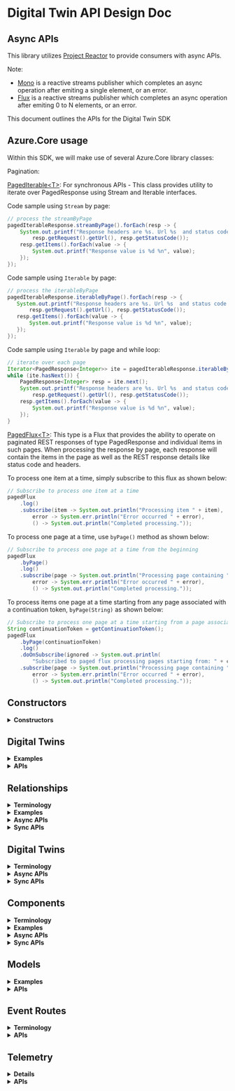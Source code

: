 # Digital Twin API Design Doc

## Async APIs
This library utilizes [Project Reactor](https://projectreactor.io/) to provide consumers with async APIs.

Note:
- [Mono](https://projectreactor.io/docs/core/release/api/reactor/core/publisher/Mono.html) is a reactive streams publisher which completes an async operation after emiting a single element, or an error.
- [Flux](https://projectreactor.io/docs/core/release/api/reactor/core/publisher/Flux.html) is a reactive streams publisher which completes an async operation after emiting 0 to N elements, or an error.

This document outlines the APIs for the Digital Twin SDK

## Azure.Core usage
Within this SDK, we will make use of several Azure.Core library classes:

Pagination:

[PagedIterable\<T>](https://github.com/Azure/azure-sdk-for-java/blob/master/sdk/core/azure-core/src/main/java/com/azure/core/http/rest/PagedIterable.java): For synchronous APIs - This class provides utility to iterate over PagedResponse using Stream and Iterable interfaces.

Code sample using `Stream` by page:
```java
// process the streamByPage
pagedIterableResponse.streamByPage().forEach(resp -> {
    System.out.printf("Response headers are %s. Url %s  and status code %d %n", resp.getHeaders(),
        resp.getRequest().getUrl(), resp.getStatusCode());
    resp.getItems().forEach(value -> {
        System.out.printf("Response value is %d %n", value);
    });
});
```

 Code sample using `Iterable` by page:
 ```java
// process the iterableByPage
pagedIterableResponse.iterableByPage().forEach(resp -> {
    System.out.printf("Response headers are %s. Url %s  and status code %d %n", resp.getHeaders(),
        resp.getRequest().getUrl(), resp.getStatusCode());
    resp.getItems().forEach(value -> {
        System.out.printf("Response value is %d %n", value);
    });
});
 ```

Code sample using `Iterable` by page and while loop:
```java
// iterate over each page
Iterator<PagedResponse<Integer>> ite = pagedIterableResponse.iterableByPage().iterator();
while (ite.hasNext()) {
    PagedResponse<Integer> resp = ite.next();
    System.out.printf("Response headers are %s. Url %s  and status code %d %n", resp.getHeaders(),
        resp.getRequest().getUrl(), resp.getStatusCode());
    resp.getItems().forEach(value -> {
        System.out.printf("Response value is %d %n", value);
    });
}
```

[PagedFlux\<T>](https://github.com/Azure/azure-sdk-for-java/blob/master/sdk/core/azure-core/src/main/java/com/azure/core/http/rest/PagedFlux.java): This type is a Flux that provides the ability to operate on paginated REST responses of type PagedResponse and individual items in such pages. When processing the response by page, each response will contain the items in the page as well as the REST response details like status code and headers.

To process one item at a time, simply subscribe to this flux as shown below:
```java
// Subscribe to process one item at a time
pagedFlux
    .log()
    .subscribe(item -> System.out.println("Processing item " + item),
        error -> System.err.println("Error occurred " + error),
        () -> System.out.println("Completed processing."));
```

To process one page at a time, use `byPage()` method as shown below:
```java
// Subscribe to process one page at a time from the beginning
pagedFlux
    .byPage()
    .log()
    .subscribe(page -> System.out.println("Processing page containing " + page.getItems()),
        error -> System.err.println("Error occurred " + error),
        () -> System.out.println("Completed processing."));
```

To process items one page at a time starting from any page associated with a continuation token, `byPage(String)` as shown below:
```java
// Subscribe to process one page at a time starting from a page associated with a continuation token
String continuationToken = getContinuationToken();
pagedFlux
    .byPage(continuationToken)
    .log()
    .doOnSubscribe(ignored -> System.out.println(
        "Subscribed to paged flux processing pages starting from: " + continuationToken))
    .subscribe(page -> System.out.println("Processing page containing " + page.getItems()),
        error -> System.err.println("Error occurred " + error),
        () -> System.out.println("Completed processing."));
```

## Constructors
<details><summary><b>Constructors</b></summary>

Azure Digital Twins Service SDK exposes two clients - DigitalTwinsClient (sync version) and DigitalTwinsAsyncClient (async version).
They are initialized using builder pattern, where the `TokenCredential` (specifying the mechanism for retrieving OAuth tokens) and `endpoint` (the URL endpoint to connect to) are mandatory.

Sample usage:
```java
DigitalTwinsClient client = new DigitalTwinsClientBuilder()
            .tokenCredential(tokenCredential)
            .endpoint(endpoint)
            .buildClient();
```
OR
```java
DigitalTwinsAsyncClient client = new DigitalTwinsClientBuilder()
            .tokenCredential(tokenCredential)
            .endpoint(endpoint)
            .buildAsyncClient();
```
</details>

## Digital Twins
<details><summary><b>Examples</b></summary>
Here is an example digital twin
	
```json
{
  "$id": "myTwinId",
  "$metadata": {
    "$model": "urn:examplecom:interfaces:interfaceName:1",
    "$kind": "DigitalTwin",
    "property1": {
      "desiredValue": 1,
      "desiredVersion": 1,
      "ackVersion": 1,
      "ackCode": 200,
      "ackDescription": "description",
      "lastUpdateTime": "2020-05-23T21:44:02Z"
    },
    "property2": {
      "desiredValue": {
        "subProperty1": "some value",
        "subProperty2": "some other value"
      },
      "desiredVersion": 1,
      "ackVersion": 1,
      "ackCode": 200,
      "ackDescription": "description",
      "lastUpdateTime": "2020-05-23T21:44:02Z"
    }
  },
  "property1": 1,
  "property2": {
    "subProperty1": "some value",
    "subProperty2": "some other value"
  },
  "component1": {
    "$metadata": {
      "$model": "urn:examplecom:interfaces:interfaceName:1",
      "componentProperty": {
        "desiredValue": "some value",
        "desiredVersion": 1,
        "ackVersion": 1,
        "ackCode": 200,
        "ackDescription": "description",
        "lastUpdateTime": "2020-05-23T21:44:02Z"
      }
    }
  }
}
```
</details>


<details><summary><b>APIs</b></summary>

```java
TODO:
```
</details>


## Relationships
<details><summary><b>Terminology</b></summary>

Using relationships in DTDL models, digital twins can be connected into a relationship graph.

Relationship: (aka a "Relationship Edge") an individual edge in the Digital Twin relationship graph, ie. a tuple containing:
    
	RelationshipId (Unique identifier of this edge within the context of the source Digital Twin)
	SourceId (Id of the source Digital Twin) 
	TargetId (Id of the target Digital Twin)
	RelationshipName (User defined string such as "contains", "hasDoorTo", "isNextTo")
	0 to many user defined properties (ie: "OccupancyLimit", "temperature")

Each relationship in a digital twin is identified by its RelationshipId. An RelationshipId must be unique within the scope of the source Digital Twin. The combination of SourceId and RelationshipId must be unique within the scope of the service.
</details>

<details><summary><b>Examples</b></summary>
A relationship that signifies that room1 has a door to room2, and that it is open, would look like
	
```json
{
    "$relationshipId": "Door1",
    "$sourceId": "Room1",
    "$targetId": "Room2",
    "$relationshipName": "hasDoorTo",
    "doorStatus": "open"
}
```
	
A relationship that signifies that Room 1 contains a thermostat would look like

```json
{
	"$relationshipId" : "ThermostatEdge1",
	"$sourceId" : "Room1",
	"$targetId" : "Thermostat1",
	"$relationshipName" : "contains",
	"installDate" : "2019-4-1",
	"replaceBatteryDate" : "2020-4-1"
}
```

When getting a list of relationships (operations like "get all relationships for a Digital Twin" or "get all relationships for a Digital Twin with a given relationshipName"), the client library will return a string in the below format:

```json
{
  "value": [
    {
      "$relationshipId": "Door1",
      "$sourceId": "Room1",
      "$targetId": "Room2",
      "$relationshipName": "hasDoorTo",
      "doorStatus": "open"
    },
    {
      "$relationshipId": "Door2",
      "$sourceId": "Room1",
      "$targetId": "Room3",
      "$relationshipName": "hasDoorTo",
      "doorStatus": "closed"
    }
  ],
  "nextLink": "url-to-next-page"
}
```

When creating a relationship, the edge string does not follow the above format. The rest endpoint to create a relationship edge contains the sourceId, relationshipName, and the relationshipId, so the payload only needs to specify the targetId and any application properties, as seen below:
```json
{
        "$targetId": "myTargetTwin",
        "myApplicationProperty1": 1,
        "myApplicationProperty2": "some value"
}
```

When updating a relationship edge, the patch string follows the below format
```json
{
    "patchDocument": 
    [
        {
            "op": "replace",
            "path": "/property1",
            "value": 1
        },
        {
            "op": "add",
            "path": "/myComponent/Property",
            "value": 1
        },
        {
            "op": "remove",
            "path": "/property3"
        }
    ]
}
```
</details>

<details><summary><b>Async APIs</b></summary>

These APIs have been implemented. Refer to [DigitalTwinsAsyncClient](./src/main/java/com/azure/digitaltwins/core/DigitalTwinsAsyncClient.java).

</details>

<details><summary><b>Sync APIs</b></summary>

These APIs have been implemented. Refer to [DigitalTwinsClient](./src/main/java/com/azure/digitaltwins/core/DigitalTwinsClient.java).

</details>

## Digital Twins
<details><summary><b>Terminology</b></summary>

A digital twin is an instance of one of your custom-defined models.

</details>

<details><summary><b>Async APIs</b></summary>

These APIs are invoked via DigitalTwinsAsyncClient.

```java
/**
 * Gets a digital twin.
 *
 * @param digitalTwinId The Id of the digital twin. The Id is unique within the service and case sensitive.
 * @return The application/json digital twin
 */
@ServiceMethod(returns = ReturnType.SINGLE)
public Mono<String> getDigitalTwin(String digitalTwinId)

/**
 * Gets a digital twin.
 *
 * @param digitalTwinId The Id of the digital twin. The Id is unique within the service and case sensitive.
 * @param classType The model class to convert the response to.
 * @return The application/json digital twin
 */
@ServiceMethod(returns = ReturnType.SINGLE)
public <T> Mono<T> getDigitalTwin(String digitalTwinId, Class<T> classType)

/**
 * Gets a digital twin.
 *
 * @param digitalTwinId The Id of the digital twin. The Id is unique within the service and case sensitive.
 * @return A Http response containing the application/json digital twin
 */
@ServiceMethod(returns = ReturnType.SINGLE)
public Mono<Response<String>> getDigitalTwinWithResponse(String digitalTwinId)

/**
 * Gets a digital twin.
 *
 * @param digitalTwinId The Id of the digital twin. The Id is unique within the service and case sensitive.
 * @param classType The model class to convert the response to.
 * @return A Http response containing the application/json digital twin
 */
@ServiceMethod(returns = ReturnType.SINGLE)
public <T> Mono<Response<T>> getDigitalTwinWithResponse(String digitalTwinId, Class<T> classType)

 /**
 * Creates a digital twin.
 *
 * @param digitalTwinId The Id of the digital twin.
 * @param digitalTwin The application/json digital twin to create.
 * @return The application/json digital twin created.
 */
@ServiceMethod(returns = ReturnType.SINGLE)
public Mono<String> createDigitalTwin(String digitalTwinId, String digitalTwin)

 /**
 * Creates a digital twin.
 *
 * @param digitalTwinId The Id of the digital twin.
 * @param digitalTwin The application/json digital twin to create.
 * @param classType The model class to convert the response to.
 * @return The application/json digital twin created.
 */
@ServiceMethod(returns = ReturnType.SINGLE)
public <T> Mono<T> createDigitalTwin(String digitalTwinId, Object digitalTwin, Class<T> classType)

/**
 * Creates a digital twin.
 *
 * @param digitalTwinId The Id of the digital twin.
 * @param digitalTwin The application/json digital twin to create.
 * @return A Http response containing application/json digital twin created.
 */
@ServiceMethod(returns = ReturnType.SINGLE)
public Mono<Response<String>> createDigitalTwinWithResponse(String digitalTwinId, String digitalTwin)

 /**
 * Creates a digital twin.
 *
 * @param digitalTwinId The Id of the digital twin.
 * @param digitalTwin The application/json digital twin to create.
 * @param classType The model class to convert the response to.
 * @return A Http response containing application/json digital twin created.
 */
@ServiceMethod(returns = ReturnType.SINGLE)
public <T> Mono<Response<T>> createDigitalTwinWithResponse(String digitalTwinId, Object digitalTwin, Class<T> classType)

/**
 * Deletes a digital twin. All relationships referencing the digital twin must already be deleted.
 *
 * @param digitalTwinId The Id of the digital twin. The Id is unique within the service and case sensitive.
 */
@ServiceMethod(returns = ReturnType.SINGLE)
public Mono<Void> deleteDigitalTwin(String digitalTwinId)

/**
 * Deletes a digital twin. All relationships referencing the digital twin must already be deleted.
 *
 * @param digitalTwinId The Id of the digital twin. The Id is unique within the service and case sensitive.
 * @param options The optional settings for this request
 * @return The Http response
 */
@ServiceMethod(returns = ReturnType.SINGLE)
public Mono<Response<Void>> deleteDigitalTwinWithResponse(String digitalTwinId, RequestOptions options)

 /**
 * Updates a digital twin.
 *
 * @param digitalTwinId The Id of the digital twin.
 * @param digitalTwinUpdateOperations The application/json-patch+json operations to be performed on the specified digital twin
 */
@ServiceMethod(returns = ReturnType.SINGLE)
public Mono<Void> updateDigitalTwin(String digitalTwinId, List<Object> digitalTwinUpdateOperations)

/**
 * Updates a digital twin.
 *
 * @param digitalTwinId The Id of the digital twin.
 * @param digitalTwinUpdateOperations The application/json-patch+json operations to be performed on the specified digital twin
 * @param options The optional settings for this request
 * @return A Http response
 */
@ServiceMethod(returns = ReturnType.SINGLE)
public Mono<Response<Void>> updateDigitalTwinWithResponse(String digitalTwinId, List<Object> digitalTwinUpdateOperations, RequestOptions options)

```

</details>

<details><summary><b>Sync APIs</b></summary>

These APIs are invoked via DigitalTwinsClient.

```java
/**
 * Gets a digital twin.
 *
 * @param digitalTwinId The Id of the digital twin. The Id is unique within the service and case sensitive.
 * @return The application/json digital twin
 */
@ServiceMethod(returns = ReturnType.SINGLE)
public String getDigitalTwin(String digitalTwinId)

/**
 * Gets a digital twin.
 *
 * @param digitalTwinId The Id of the digital twin. The Id is unique within the service and case sensitive.
 * @param classType The model class to convert the response to.
 * @return The application/json digital twin
 */
@ServiceMethod(returns = ReturnType.SINGLE)
public <T> getDigitalTwin(String digitalTwinId, Class<T> classType)

/**
 * Gets a digital twin.
 *
 * @param digitalTwinId The Id of the digital twin. The Id is unique within the service and case sensitive.
 * @param context Additional context that is passed through the Http pipeline during the service call.
 * @return A Http response containing application/json digital twin
 */
@ServiceMethod(returns = ReturnType.SINGLE)
public Response<String> getDigitalTwinWithResponse(String digitalTwinId, Context context)

/**
 * Gets a digital twin.
 *
 * @param digitalTwinId The Id of the digital twin. The Id is unique within the service and case sensitive.
 * @param classType The model class to convert the response to.
 * @param context Additional context that is passed through the Http pipeline during the service call.
 * @return A Http response containing application/json digital twin
 */
@ServiceMethod(returns = ReturnType.SINGLE)
public <T> Response<T> getDigitalTwinWithResponse(String digitalTwinId, Class<T> classType, Context context)

 /**
 * Creates a digital twin.
 *
 * @param digitalTwinId The Id of the digital twin.
 * @param digitalTwin The application/json digital twin to create.
 * @return The application/json digital twin created.
 */
@ServiceMethod(returns = ReturnType.SINGLE)
public String createDigitalTwin(String digitalTwinId, String digitalTwin)

 /**
 * Creates a digital twin.
 *
 * @param digitalTwinId The Id of the digital twin.
 * @param classType The model class to convert the response to.
 * @param digitalTwin The application/json digital twin to create.
 * @return The application/json digital twin created.
 */
@ServiceMethod(returns = ReturnType.SINGLE)
public <T> createDigitalTwin(String digitalTwinId, Object digitalTwin, Class<T> classType)

/**
 * Creates a digital twin.
 *
 * @param digitalTwinId The Id of the digital twin.
 * @param digitalTwin The application/json digital twin to create.
 * @param context Additional context that is passed through the Http pipeline during the service call.
 * @return A Http response containing application/json digital twin created.
 */
@ServiceMethod(returns = ReturnType.SINGLE)
public Response<String> createDigitalTwinWithResponse(String digitalTwinId, String digitalTwin, Context context)

/**
 * Creates a digital twin.
 *
 * @param digitalTwinId The Id of the digital twin.
 * @param digitalTwin The application/json digital twin to create.
 * @param classType The model class to convert the response to.
 * @param context Additional context that is passed through the Http pipeline during the service call.
 * @return A Http response containing application/json digital twin created.
 */
@ServiceMethod(returns = ReturnType.SINGLE)
public <T> Response<T> createDigitalTwinWithResponse(String digitalTwinId, String digitalTwin, Class<T> classType, Context context)

/**
 * Deletes a digital twin. All relationships referencing the digital twin must already be deleted.
 *
 * @param digitalTwinId The Id of the digital twin. The Id is unique within the service and case sensitive.
 */
@ServiceMethod(returns = ReturnType.SINGLE)
public Void deleteDigitalTwin(String digitalTwinId)

/**
 * Deletes a digital twin. All relationships referencing the digital twin must already be deleted.
 *
 * @param digitalTwinId The Id of the digital twin. The Id is unique within the service and case sensitive.
 * @param options The optional settings for this request
 * @param context Additional context that is passed through the Http pipeline during the service call.
 * @return The Http response
 */
@ServiceMethod(returns = ReturnType.SINGLE)
public Response<Void> deleteDigitalTwinWithResponse(String digitalTwinId, RequestOptions options, Context context)

 /**
 * Updates a digital twin.
 *
 * @param digitalTwinId The Id of the digital twin.
 * @param digitalTwinUpdateOperations The application/json-patch+json operations to be performed on the specified digital twin
 */
@ServiceMethod(returns = ReturnType.SINGLE)
public void updateDigitalTwin(String digitalTwinId, List<Object> digitalTwinUpdateOperations)

/**
 * Updates a digital twin.
 *
 * @param digitalTwinId The Id of the digital twin.
 * @param digitalTwinUpdateOperations The application/json-patch+json operations to be performed on the specified digital twin
 * @param options The optional settings for this request
 * @param context Additional context that is passed through the Http pipeline during the service call.
 * @return A Http response
 */
@ServiceMethod(returns = ReturnType.SINGLE)
public Response<Void> updateDigitalTwinWithResponse(String digitalTwinId, List<Object> digitalTwinUpdateOperations, RequestOptions options, Context context)

```
</details>

## Components
<details><summary><b>Terminology</b></summary>

Component: A named instance of an interface in the context of a capability model or another interface. 

</details>

<details><summary><b>Examples</b></summary>
Getting a component, SDK will return a string in following format:
	
```json
{
    "$metadata": {
        "$model": "urn:examplecom:interfaces:interfaceName:1",
        "property1": {
        "desiredValue": 1,
        "desiredVersion": 1,
        "ackVersion": 1,
        "ackCode": 200,
        "ackDescription": "description",
        "lastUpdateTime": "2020-05-23T21:44:02Z"
        },
        "property2": {
        "desiredValue": {
            "subProperty1": "some value",
            "subProperty2": "some other value"
        },
        "desiredVersion": 1,
        "ackVersion": 1,
        "ackCode": 200,
        "ackDescription": "description",
        "lastUpdateTime": "2020-05-23T21:44:02Z"
        }
    },
    "property1": 1,
    "property2": {
        "subProperty1": "some value",
        "subProperty2": "some other value"
    },
    "component1": {
        "$metadata": {
        "$model": "urn:examplecom:interfaces:interfaceName:1",
        "componentProperty": {
            "desiredValue": "some value",
            "desiredVersion": 1,
            "ackVersion": 1,
            "ackCode": 200,
            "ackDescription": "description",
            "lastUpdateTime": "2020-05-23T21:44:02Z"
        }
        }
    }
}
```

When updating a component, the patch string follows the below format
```json
    "jsonPatchDocument": [
        {
        "op": "add",
        "path": "property1",
        "value": 1
        },
        {
        "op": "remove",
        "path": "property2"
        },
        {
        "op": "replace",
        "path": "property3/subProperty1",
        "value": "new value"
        }
    ]
```

</details>


<details><summary><b>Async APIs</b></summary>

These APIs are invoked via DigitalTwinsAsyncClient.

```java
/**
 * Get a component of a digital twin.
 * @param digitalTwinId The Id of the digital twin to get the component from.
 * @param componentPath The path of the component on the digital twin to retrieve.
 * @return The application/json string representing the component of the digital twin.
 */
@ServiceMethod(returns = ReturnType.SINGLE)
public Mono<String> getComponent(String digitalTwinId, String componentPath)

/**
 * Get a component of a digital twin.
 * @param digitalTwinId The Id of the digital twin to get the component from.
 * @param componentPath The path of the component on the digital twin to retrieve.
 * @return A {@link DigitalTwinsResponse} containing the application/json string representing the component of the digital twin.
 */
@ServiceMethod(returns = ReturnType.SINGLE)
public Mono<DigitalTwinsResponse<String>> getComponentWithResponse(String digitalTwinId, String componentPath)

/**
 * Get a component of a digital twin.
 * @param digitalTwinId The Id of the digital twin to get the component from.
 * @param componentPath The path of the component on the digital twin to retrieve.
 * @param clazz The class to deserialize the application/json component into.
 * @param <T> The generic type to deserialize the component to.
 * @return The deserialized application/json object representing the component of the digital twin.
 */
@ServiceMethod(returns = ReturnType.SINGLE)
public <T> Mono<T> getComponent(String digitalTwinId, String componentPath, Class<T> clazz)

/**
 * Get a component of a digital twin.
 * @param digitalTwinId The Id of the digital twin to get the component from.
 * @param componentPath The path of the component on the digital twin to retrieve.
 * @param clazz The class to deserialize the application/json component into.
 * @param <T> The generic type to deserialize the component to.
 * @return A {@link DigitalTwinsResponse} containing the deserialized application/json object representing the component of the digital twin.
 */
@ServiceMethod(returns = ReturnType.SINGLE)
public <T> Mono<DigitalTwinsResponse<T>> getComponentWithResponse(String digitalTwinId, String componentPath, Class<T> clazz)

/**
 * Patch a component on a digital twin.
 * @param digitalTwinId The Id of the digital twin that has the component to patch.
 * @param componentPath The path of the component on the digital twin.
 * @param componentUpdateOperations The application json patch to apply to the component. See {@link com.azure.digitaltwins.core.util.UpdateOperationUtility} for building
 *                                  this argument.
 */
@ServiceMethod(returns = ReturnType.SINGLE)
public Mono<Void> updateComponent(String digitalTwinId, String componentPath, List<Object> componentUpdateOperations)

/**
 * Patch a component on a digital twin.
 * @param digitalTwinId The Id of the digital twin that has the component to patch.
 * @param componentPath The path of the component on the digital twin.
 * @param componentUpdateOperations The application json patch to apply to the component. See {@link com.azure.digitaltwins.core.util.UpdateOperationUtility} for building
 *                                  this argument.
 * @param requestOptions The optional parameters for this request.
 * @return A {@link DigitalTwinsResponse} containing an empty Mono.
 */
@ServiceMethod(returns = ReturnType.SINGLE)
public Mono<DigitalTwinsResponse<Void>> updateComponentWithResponse(String digitalTwinId, String componentPath, List<Object> componentUpdateOperations, UpdateComponentRequestOptions requestOptions)
```

</details>

<details><summary><b>Sync APIs</b></summary>

These APIs are invoked via DigitalTwinsClient.

```java
/**
 * Get a component of a digital twin.
 * @param digitalTwinId The Id of the digital twin to get the component from.
 * @param componentPath The path of the component on the digital twin to retrieve.
 * @return The application/json string representing the component of the digital twin.
 */
@ServiceMethod(returns = ReturnType.SINGLE)
public String getComponent(String digitalTwinId, String componentPath)

/**
 * Get a component of a digital twin.
 * @param digitalTwinId The Id of the digital twin to get the component from.
 * @param componentPath The path of the component on the digital twin to retrieve.
 * @param context Additional context that is passed through the Http pipeline during the service call.
 * @return A {@link DigitalTwinsResponse} containing the application/json string representing the component of the digital twin.
 */
@ServiceMethod(returns = ReturnType.SINGLE)
public DigitalTwinsResponse<String> getComponentWithResponse(String digitalTwinId, String componentPath, Context context)

/**
 * Get a component of a digital twin.
 * @param digitalTwinId The Id of the digital twin to get the component from.
 * @param componentPath The path of the component on the digital twin to retrieve.
 * @param clazz The class to deserialize the application/json component into.
 * @param <T> The generic type to deserialize the component to.
 * @return The deserialized application/json object representing the component of the digital twin.
 */
@ServiceMethod(returns = ReturnType.SINGLE)
public <T> T getComponent(String digitalTwinId, String componentPath, Class<T> clazz)

/**
 * Get a component of a digital twin.
 * @param digitalTwinId The Id of the digital twin to get the component from.
 * @param componentPath The path of the component on the digital twin to retrieve.
 * @param clazz The class to deserialize the application/json component into.
 * @param context Additional context that is passed through the Http pipeline during the service call.
 * @param <T> The generic type to deserialize the component to.
 * @return A {@link DigitalTwinsResponse} containing the deserialized application/json object representing the component of the digital twin.
 */
@ServiceMethod(returns = ReturnType.SINGLE)
public <T> DigitalTwinsResponse<T> getComponentWithResponse(String digitalTwinId, String componentPath, Class<T> clazz, Context context)

/**
 * Patch a component on a digital twin.
 * @param digitalTwinId The Id of the digital twin that has the component to patch.
 * @param componentPath The path of the component on the digital twin.
 * @param componentUpdateOperations The application json patch to apply to the component. See {@link com.azure.digitaltwins.core.util.UpdateOperationUtility} for building
 *                                  this argument.
 */
@ServiceMethod(returns = ReturnType.SINGLE)
public void updateComponent(String digitalTwinId, String componentPath, List<Object> componentUpdateOperations)

/**
 * Patch a component on a digital twin.
 * @param digitalTwinId The Id of the digital twin that has the component to patch.
 * @param componentPath The path of the component on the digital twin.
 * @param componentUpdateOperations The application json patch to apply to the component. See {@link com.azure.digitaltwins.core.util.UpdateOperationUtility} for building
 *                                  this argument.
 * @param requestOptions The optional parameters for this request.
 * @return The http response.
 */
@ServiceMethod(returns = ReturnType.SINGLE)
public DigitalTwinsResponse<Void> updateComponentWithResponse(String digitalTwinId, String componentPath, List<Object> componentUpdateOperations, UpdateComponentRequestOptions requestOptions, Context context)
```
</details>

## Models
<details><summary><b>Examples</b></summary>
A model defines the properties, components, and relationships of a given digital twin. A sample model can be seen below

```json
{
  "@id": "urn:azureiotcom:SampleModel:1",
  "@type": "Interface",
  "contents": 
  [
    {
  	"@type": "Property",
  	"name": "name",
  	"displayName": "Sample instance name",
  	"schema": "string"
    },
    {
  	"@type": "Property",
  	"name": "temp",
  	"displayName": "Sample instance temperature",
  	"schema": "integer"
    },
    {
  	"@type": "Property",
  	"name": "comfortIndex",
  	"displayName": "Sample instance comfort index",
  	"schema": "integer"
    }
  ],
  "@context": "http://azureiot.com/v1/contexts/IoTModel.json"
}
```

When creating a model, the payload must be an array of models
```json
{
  "value": 
  [
    {
        "@id": "urn:azureiotcom:SampleModel:1",
        "@type": "Interface",
        "contents": [
          {
            "@type": "Property",
            "name": "name",
            "displayName": "Sample instance name",
            "schema": "string"
          },
          {
            "@type": "Property",
            "name": "temp",
            "displayName": "Sample instance temperature",
            "schema": "integer"
          },
          {
            "@type": "Property",
            "name": "comfortIndex",
            "displayName": "Sample instance comfort index",
            "schema": "integer"
          }
        ],
        "@context": "http://azureiot.com/v1/contexts/IoTModel.json"
      },
      {
        "@id": "urn:azureiotcom:OtherSampleModel:1",
        "@type": "Interface",
        "contents": [
          {
            "@type": "Property",
            "name": "count",
            "displayName": "Count",
            "schema": "integer"
          }
        ],
        "@context": "http://azureiot.com/v1/contexts/IoTModel.json"
      }
  ],
  "nextLink": "url-to-next-page"
}
```

When updating a model, the payload for a multi-operation json patch follows the below format
```json
[
      {
        "op": "replace",
        "path": "/decommissioned",
        "value": true
      },
      {
        "op": "replace",
        "path": "/decommissioned",
        "value": false
      }

]
```

</details>


<details><summary><b>APIs</b></summary>

Async APIs

```java

```

Sync APIs
```java

```

</details>

## Event Routes
<details>
<summary><b>Terminology</b></summary>
Event Route - A route which directs notification and telemetry events to an endpoint. Endpoints are a destination outside of Azure Digital Twins such as an EventHub.

An event route has the following format:
- Id: The Id of the event route.
- Endpoint Id: The Id of the endpoint this event route is bound to.
- Filter: An expression which describes the events which are routed to the endpoint.


```json
{
  "id": "eventroute-001",
  "endpointId": "endpoint-001",
  "filter": "$eventType = 'DigitalTwinTelemetryMessages' or $eventType = 'DigitalTwinLifecycleNotification'"
}
```

</details>

<details>
<summary><b>APIs</b></summary>

```java
TODO:
```
</details>

## Telemetry
<details><summary><b>Details</b></summary>

The telemetry API requests for generation of a telemetry message for a logical twin. This method sends a fire and forget telemetry message by a digital twin. When this API succeeds, the caller is guaranteed that the telemetry message has been sent. There is no acknowledgement if or when the telemetry message is processed.

Telemtry for digital twin follows the pub/sub model. A digital twin publishes a telemetry message, which is then consumed by one or many destination endpoints (subscribers) defined under event routes.
These event routes need to be set before publishing a telemetry message, in order for the telemetry message to be consumed.

* Note: Currently, the event route specifies broad filters, eg., `"filter": "$eventType = 'DigitalTwinTelemetryMessages'`. The ability to specify filters with increased granularity will be available sometime between public-preview and GA (TBD). There will also be support for subscriptions, which can be used to create subscriptions between two twins, and used for routing telemetry, notifications etc.

The Telemetry API takes in the telemetry payload in the HTTP request body. It also requires the following additional HTTP headers to be set:

```
"dt-id": (required) A unique message identifier (in the scope of the digital twin id) that is commonly used for de-duplicating messages.
"dt-timestamp": (optional) An RFC 3339 timestamp that identifies the time the telemetry was measured."
```

These can be set using the `TelemetryOptions` object, which will take in the required parameter in the constructor, and have public setters for optional parameters.

```java
public class TelemetryOptions
{
    
}
```
Currently there is no support for user-provided headers.

The telemetry payload is a JSON object, as defined in the digital twin's DTDL.

</details>
<details><summary><b>APIs</b></summary>

```java
TODO:
```
</details>

